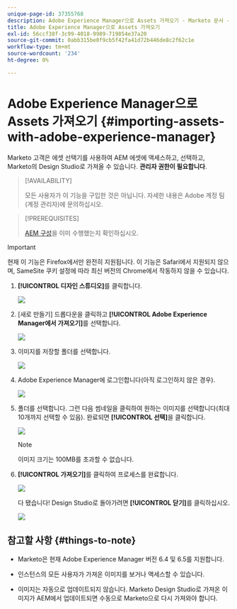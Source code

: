```yaml
---
unique-page-id: 37355768
description: Adobe Experience Manager으로 Assets 가져오기 - Marketo 문서 - 제품 설명서
title: Adobe Experience Manager으로 Assets 가져오기
exl-id: 56ccf38f-3c99-4018-9989-719854e37a20
source-git-commit: 0abb315be0f9cb5f42fa41d72b446de8c2f62c1e
workflow-type: tm+mt
source-wordcount: '234'
ht-degree: 0%

---
```


# Adobe Experience Manager으로 Assets 가져오기 {#importing-assets-with-adobe-experience-manager}

Marketo 고객은 에셋 선택기를 사용하여 AEM 에셋에 액세스하고, 선택하고, Marketo의 Design Studio로 가져올 수 있습니다. **관리자 권한이 필요합니다**.

>[!AVAILABILITY]
>
>모든 사용자가 이 기능을 구입한 것은 아닙니다. 자세한 내용은 Adobe 계정 팀(계정 관리자)에 문의하십시오.

>[!PREREQUISITES]
>
>[AEM 구성](/help/marketo/product-docs/core-marketo-concepts/miscellaneous/configuring-adobe-experience-manager-integration.md)을 이미 수행했는지 확인하십시오.

>[!IMPORTANT]
>
>현재 이 기능은 Firefox에서만 완전히 지원됩니다. 이 기능은 Safari에서 지원되지 않으며, SameSite 쿠키 설정에 따라 최신 버전의 Chrome에서 작동하지 않을 수 있습니다.

1. **[!UICONTROL 디자인 스튜디오]**&#x200B;를 클릭합니다.

   ![](assets/importing-assets-with-adobe-experience-manager-1.png)

1. [새로 만들기] 드롭다운을 클릭하고 **[!UICONTROL Adobe Experience Manager에서 가져오기]**&#x200B;를 선택합니다.

   ![](assets/importing-assets-with-adobe-experience-manager-2.png)

1. 이미지를 저장할 폴더를 선택합니다.

   ![](assets/importing-assets-with-adobe-experience-manager-3.png)

1. Adobe Experience Manager에 로그인합니다(아직 로그인하지 않은 경우).

   ![](assets/importing-assets-with-adobe-experience-manager-4.png)

1. 폴더를 선택합니다. 그런 다음 썸네일을 클릭하여 원하는 이미지를 선택합니다(최대 10개까지 선택할 수 있음). 완료되면 **[!UICONTROL 선택]**&#x200B;을 클릭합니다.

   ![](assets/importing-assets-with-adobe-experience-manager-5.png)

   >[!NOTE]
   >
   >이미지 크기는 100MB를 초과할 수 없습니다.

1. **[!UICONTROL 가져오기]**&#x200B;를 클릭하여 프로세스를 완료합니다.

   ![](assets/importing-assets-with-adobe-experience-manager-6.png)

   다 됐습니다! Design Studio로 돌아가려면 **[!UICONTROL 닫기]**&#x200B;를 클릭하십시오.

   ![](assets/importing-assets-with-adobe-experience-manager-7.png)

## 참고할 사항 {#things-to-note}

* Marketo은 현재 Adobe Experience Manager 버전 6.4 및 6.5를 지원합니다.

* 인스턴스의 모든 사용자가 가져온 이미지를 보거나 액세스할 수 있습니다.

* 이미지는 자동으로 업데이트되지 않습니다. Marketo Design Studio로 가져온 이미지가 AEM에서 업데이트되면 수동으로 Marketo으로 다시 가져와야 합니다.

